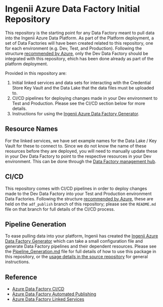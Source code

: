 # Ingenii Azure Data Factory Initial Repository

This repository is the starting point for any Data Factory meant to pull data into the Ingenii Azure Data Platform. As part of the Platform deployment, a set of Data Factories will have been created related to this repository, one for each environment (e.g. Dev, Test, and Production). Following the structure [recommended by Azure](https://docs.microsoft.com/en-us/azure/data-factory/continuous-integration-delivery), only the Dev Data Factory should be integrated with this repository, ehich has been done already as part of the platform deployment.

Provided in this repository are:
1. Initial linked services and data sets for interacting with the Credential Store Key Vault and the Data Lake that the data files must be uploaded to.
2. CI/CD pipelines for deploying changes made in your Dev environment to Test and Production. Please see the CI/CD section below for more details.
3. Instructions for using the [Ingenii Azure Data Factory Generator](https://github.com/ingenii-solutions/azure-data-factory-generator).

## Resource Names

For the linked services, we have set example names for the Data Lake / Key Vault for these to connect to. Since we do not know the name of these reosurces before they are deployed, you will need to manually update these in your Dev Data Factory to point to the respective resources in your Dev environment. This can be done through the [Data Factory management hub](https://docs.microsoft.com/en-us/azure/data-factory/author-management-hub#linked-services).

## CI/CD

This repository comes with CI/CD pipelines in order to deploy changes made to the Dev Data Factory into your Test and Production environment Data Factories. Following the structure [recommended by Azure](https://docs.microsoft.com/en-us/azure/data-factory/continuous-integration-delivery), these are held on the `adf_publish` branch of this repository; please see the `README.md` file on that branch for full details of the CI/CD process.

## Pipeline Generation

To ease pulling data into your platform, Ingenii has created the [Ingenii Azure Data Factory Generator](https://github.com/ingenii-solutions/azure-data-factory-generator) which can take a small configuration file and generate Data Factory pipelines and their dependent resources. Please see the  [Pipeline_Generation.md](docs/user/Pipeline_Generation.md) file for full details of how to use this package in this repository, or the [usage details in the  source repository](https://github.com/ingenii-solutions/azure-data-factory-generator/blob/main/docs/user/Usage.md) for general instructions.

## Reference

- [Azure Data Factory CI/CD](https://docs.microsoft.com/en-us/azure/data-factory/continuous-integration-delivery)
- [Azure Data Factory Automated Publishing](https://docs.microsoft.com/en-us/azure/data-factory/continuous-integration-delivery-improvements)
- [Azure Data Factory Linked Services](https://docs.microsoft.com/en-us/azure/data-factory/concepts-linked-services)
